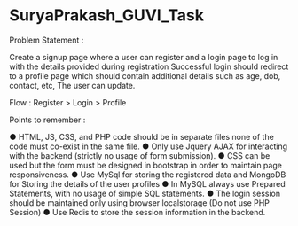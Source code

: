 # SuryaPrakash_GUVI_Task

Problem Statement :

Create a signup page where a user can register and a login page to log in with the details provided during registration Successful login should redirect to a profile page which should contain additional details such as age, dob, contact, etc, The user can update.

Flow : Register > Login > Profile

Points to remember :

● HTML, JS, CSS, and PHP code should be in separate files none of the code must co-exist in the same file.
● Only use Jquery AJAX for interacting with the backend (strictly no usage of form submission).
● CSS can be used but the form must be designed in bootstrap in order to maintain page responsiveness.
● Use MySql for storing the registered data and MongoDB for Storing the details of the user profiles
● In MySQL always use Prepared Statements, with no usage of simple SQL statements.
● The login session should be maintained only using browser localstorage (Do not use PHP Session)
● Use Redis to store the session information in the backend.
